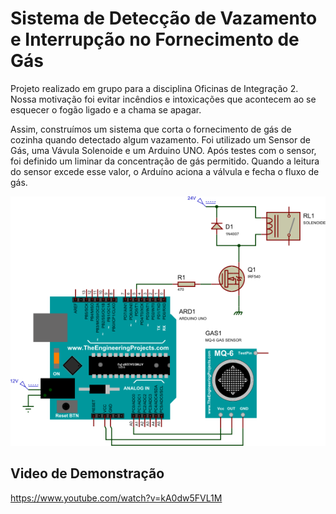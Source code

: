 # Sistema de Detecção de Vazamento e Interrupção no Fornecimento de Gás
Projeto realizado em grupo para a disciplina Oficinas de Integração 2. Nossa motivação foi evitar incêndios e intoxicações que acontecem ao se esquecer o fogão ligado e a chama se apagar. 

Assim, construímos um sistema que corta o fornecimento de gás de cozinha quando detectado algum vazamento. Foi utilizado um Sensor de Gás, uma Vávula Solenoide e um Arduino UNO. Após testes com o sensor, foi definido um liminar da concentração de gás permitido. Quando a leitura do sensor excede esse valor, o Arduíno aciona a válvula e fecha o fluxo de gás.

![Visao Geral](/imagens/sistema_gas.png)


## Video de Demonstração

https://www.youtube.com/watch?v=kA0dw5FVL1M
